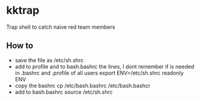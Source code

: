 # kktrap
Trap shell to catch naive red team members

## How to
- save the file as /etc/sh.shrc
- add to profile and to bash.bashrc the lines, I dont remember if is needed in .bashrc and .profile of all users
 export ENV=/etc/sh.shrc
 readonly ENV
- copy the bashrc
 cp /etc/bash.bashrc /etc/bash.bashcr
- add to bash.bashrc
  source /etc/sh.shrc
